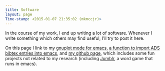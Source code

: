 ```yaml
---
title: Software
layout: page
Time-stamp: <2015-01-07 21:35:02 (mkmccjr)>
---
```


In the course of my work, I end up writing a lot of software.
Whenever I write something which others may find useful, I\'ll try to
post it here.

On this page I link to my
[gnuplot mode for emacs](./gnuplot-mode.html),
[a function to import ADS bibtex entries into emacs](./bibslurp.html),
and [my github page](https://www.github.com/mkmcc/), which includes
some fun projects not related to my research (including
[Jumblr](https://github.com/mkmcc/jumblr), a word game that runs in
emacs).

